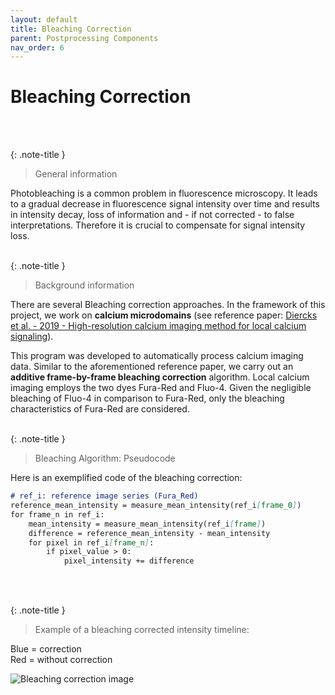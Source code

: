 ```yaml
---
layout: default
title: Bleaching Correction
parent: Postprocessing Components
nav_order: 6
---
```


# **Bleaching Correction**

<br>
<br>

{: .note-title }
> General information

Photobleaching is a common problem in fluorescence microscopy. It leads to a gradual decrease in 
fluorescence signal intensity over time and results in intensity decay, loss of information and - if not corrected - to 
false interpretations. Therefore it is crucial to compensate for signal intensity loss.
<br>
<br>

{: .note-title }
> Background information

There are several Bleaching correction approaches.
In the framework of this project, we work on **calcium microdomains** (see reference paper: [Diercks et al. - 2019 - 
High-resolution calcium imaging method for local calcium signaling](https://pubmed.ncbi.nlm.nih.gov/30710265/)). 

This program was developed to automatically process calcium imaging data. Similar to the aforementioned reference paper,
we carry out an **additive frame-by-frame bleaching correction** algorithm. Local calcium imaging employs the two dyes 
Fura-Red and Fluo-4. Given the negligible bleaching of Fluo-4 in comparison to Fura-Red, only the bleaching 
characteristics of Fura-Red are considered.
<br>
<br>

{: .note-title }
> Bleaching Algorithm: Pseudocode

Here is an exemplified code of the bleaching correction:

```markdown
# ref_i: reference image series (Fura_Red)
reference_mean_intensity = measure_mean_intensity(ref_i[frame_0])
for frame_n in ref_i:
    mean_intensity = measure_mean_intensity(ref_i[frame])
    difference = reference_mean_intensity - mean_intensity
    for pixel in ref_i[frame_n]:
        if pixel_value > 0:
            pixel_intensity += difference
```
<br>
<br>

{: .note-title }
> Example of a bleaching corrected intensity timeline:

Blue = correction <br>
Red = without correction

![Bleaching correction image](/assets/img/Bleaching_correction.PNG)
